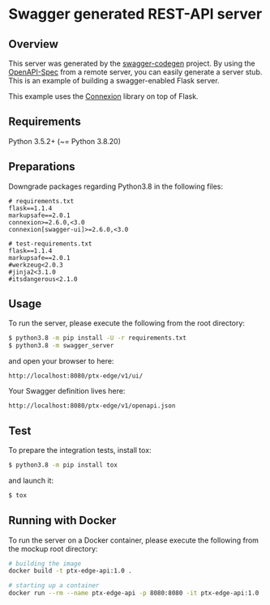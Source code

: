 # Swagger generated REST-API server

## Overview
This server was generated by the [swagger-codegen](https://github.com/swagger-api/swagger-codegen) project. By using the
[OpenAPI-Spec](https://github.com/swagger-api/swagger-core/wiki) from a remote server, you can easily generate a server stub.  This
is an example of building a swagger-enabled Flask server.

This example uses the [Connexion](https://github.com/zalando/connexion) library on top of Flask.

## Requirements
Python 3.5.2+ (~= Python 3.8.20)

## Preparations

Downgrade packages regarding Python3.8 in the following files:
```pycon
# requirements.txt
flask==1.1.4
markupsafe==2.0.1
connexion>=2.6.0,<3.0
connexion[swagger-ui]>=2.6.0,<3.0
```
```pycon
# test-requirements.txt
flask==1.1.4
markupsafe==2.0.1
#werkzeug<2.0.3
#jinja2<3.1.0
#itsdangerous<2.1.0
```

## Usage
To run the server, please execute the following from the root directory:

```bash
$ python3.8 -m pip install -U -r requirements.txt
$ python3.8 -m swagger_server
```

and open your browser to here:

```
http://localhost:8080/ptx-edge/v1/ui/
```

Your Swagger definition lives here:

```
http://localhost:8080/ptx-edge/v1/openapi.json
```

## Test

To prepare the integration tests, install tox:
```bash
$ python3.8 -m pip install tox
```

and launch it:
```bash
$ tox
```

## Running with Docker

To run the server on a Docker container, please execute the following from the mockup root directory:

```bash
# building the image
docker build -t ptx-edge-api:1.0 .

# starting up a container
docker run --rm --name ptx-edge-api -p 8080:8080 -it ptx-edge-api:1.0
```